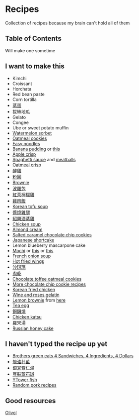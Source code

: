 # Recipes

Collection of recipes because my brain can't hold all of them

## Table of Contents

Will make one sometime

## I want to make this

- Kimchi
- Croissant
- Horchata
- Red bean paste
- Corn tortilla
- [蒸蛋](https://www.youtube.com/watch?v=1_XYThFIsac)
- 拔絲地瓜
- Gelato
- Congee
- Ube or sweet potato muffin
- [Watermelon sorbet](https://www.asweetpeachef.com/watermelon-sorbet/)
- [Oatmeal cookies](https://www.reddit.com/r/Old_Recipes/comments/cdzmtv/the_oatmeal_cookies_my_grandmother_always_made/)
- [Easy noodles](https://www.youtube.com/watch?v=ssiuQH-0wCM)
- [Banana pudding](https://www.pauladeen.com/recipe/not-yo-mamas-banana-pudding/) or [this](https://old.reddit.com/r/Old_Recipes/comments/cfc930/moms_awardwinning_bread_pudding_bon_ton/)
- [Apple crisp](https://www.reddit.com/r/Old_Recipes/comments/cz6dxh/apple_crisp_my_familys_favorite_dessert_growing/)
- [Spaghetti sauce](https://old.reddit.com/r/EatCheapAndHealthy/comments/cauan2/wow_so_i_finally_decided_to_make_my_own_tomato/) and [meatballs](https://old.reddit.com/r/Old_Recipes/comments/csjgzk/greatgreat_grandmothers_chicago_italian_meatballs/)
- [Oatmeal crisp](https://old.reddit.com/r/Old_Recipes/comments/cdzmtv/the_oatmeal_cookies_my_grandmother_always_made/)
- [醉雞](https://www.facebook.com/watch/?v=2630328250351291)
- [粉圓](https://www.facebook.com/watch/?v=2422199111395794)
- [Brownie](https://www.reddit.com/r/Old_Recipes/comments/cusmzf/from_my_97yrold_grandmothers_recipe_box_i_find_it/)
- [波羅包](https://www.youtube.com/watch?v=ePd7NrdP_sg)
- [紅茶檸檬雞](https://youtu.be/EAmvKMM1Yq8?t=366)
- [雞肉飯](https://www.youtube.com/watch?v=VtdtxoYf4wU)
- [Korean tofu soup](https://www.youtube.com/watch?v=Hpg4EWyolLY)
- [醬燒雞腿](https://www.youtube.com/watch?v=chsUwHP-daQ)
- [紹興酒蒸雞](https://www.youtube.com/watch?v=DI_83dSDmsI)
- [Chicken soup](https://www.facebook.com/watch/?v=2674267765957339)
- [Almond cream](https://www.threehungrybellies.com/post/almond-cream)
- [Salted caramel chocolate chip cookies](https://www.threehungrybellies.com/post/salted-caramel-chocolate-chip-cookies)
- [Japanese shortcake](https://old.reddit.com/r/Baking/comments/d8vxvr/first_attempt_at_japanese_strawberry_shortcake/)
- Lemon blueberry mascarpone cake
- [Mochi](https://www.youtube.com/watch?v=8xK7s75suNI) or [this](https://icook.tw/recipes/155766) or [this](https://www.youtube.com/watch?v=XCoIyyj3ZTQ)
- [French onion soup](https://www.youtube.com/watch?v=LIy6Bhg7nH8)
- [Hot fried wings](https://www.youtube.com/watch?v=Y0vcsMn_7LI)
- [沙琪瑪](https://www.youtube.com/watch?v=VkgWeCxZfi4)
- [肉乾](https://www.youtube.com/watch?v=_yReBfDw2vU)
- [Chocolate toffee oatmeal cookies](https://old.reddit.com/r/Old_Recipes/comments/dkn4b6/i_made_the_chocolate_coffee_toffee_oatmeal/)
- [More chocolate chip cookie recipes](https://hot-thai-kitchen.com/chocolate-chip-cookies/)
- [Korean fried chicken](https://ichigoholly.pixnet.net/blog/post/355044431-%7b%e9%a3%9f%e8%ad%9c%7d--%e8%bf%bd%e9%9f%93%e5%8a%87%e5%bf%85%e5%90%83--%e9%9f%93%e5%bc%8f%e8%be%a3%e9%86%ac%e7%82%b8%e9%9b%9e-dakgangjeong)
- [Wine and roses gelatin](https://old.reddit.com/r/Old_Recipes/comments/diqbq0/more_gelatin_wine_roses_salad/)
- [Lemon brownie](https://old.reddit.com/r/Baking/comments/dqbvns/for_lack_of_a_better_name_lemon_brownies/) from [here](https://divascancook.com/chewy-glazed-lemon-brownies-recipe/)
- [Tea egg](https://old.reddit.com/r/tea/comments/dqfno7/one_of_the_tea_eggs_i_made_for_breakfast_today_%E8%8C%B6%E5%8F%B6%E8%9B%8B/)
- [銅鑼燒](https://www.justonecookbook.com/dorayaki-japanese-red-bean-pancake/)
- [Chicken katsu](https://www.youtube.com/watch?v=D6diqH8RF4U)
- 羅宋湯
- [Russian honey cake](https://old.reddit.com/r/Baking/comments/dxlj4c/its_my_first_time_making_russian_honey_cake_one/)

## I haven't typed the recipe up yet

- [Brothers green eats 4 Sandwiches, 4 Ingredients, 4 Dollars](https://www.youtube.com/watch?v=kiDEmxFYkwc)
- [蠔油芥藍](https://www.youtube.com/watch?v=Zl79DmpfbG0&t=292s)
- [銀耳薏仁湯](http://cshtheresa.pixnet.net/blog/post/42634145-%E3%80%90%E6%9C%89%E9%9B%BB%E9%8D%8B%E5%A5%BD%E7%B0%A1%E5%96%AE%E3%80%91%E9%8A%80%E8%80%B3%E8%96%8F%E4%BB%81%E6%B9%AF)
- [豆鼓蒸石斑](http://sandy9221.pixnet.net/blog/post/174102003-%E8%B6%85%E4%B8%8B%E9%A3%AF%E9%AE%AE%E9%AD%9A%E6%96%99%E7%90%86~%E8%B1%86%E9%BC%93%E8%92%B8%E7%9F%B3%E6%96%91)
- [YTower fish](https://www.facebook.com/watch/?v=2380774282241047)
- [Random pork recipes](https://www.facebook.com/ytower01/videos/571115957020038)

## Good resources

[Olivol](https://www.youtube.com/watch?v=eoV7lw7YBG4)
